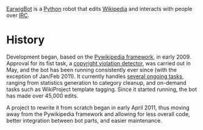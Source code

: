[EarwigBot](http://toolserver.org/~earwig/earwigbot/) is a
[Python](http://python.org/) robot that edits
[Wikipedia](http://en.wikipedia.org/) and interacts with people over
[IRC](http://en.wikipedia.org/wiki/Internet_Relay_Chat).

# History

Development began, based on the
[Pywikipedia framework](http://pywikipediabot.sourceforge.net/), in early 2009.
Approval for its fist task, a
[copyright violation detector](http://en.wikipedia.org/wiki/Wikipedia:Bots/Requests_for_approval/EarwigBot_1),
was carried out in May, and the bot has been running consistently ever since
(with the exception of Jan/Feb 2011). It currently handles
[several ongoing tasks](http://en.wikipedia.org/wiki/User:EarwigBot#Tasks),
ranging from statistics generation to category cleanup, and on-demand tasks
such as WikiProject template tagging. Since it started running, the bot has
made over 45,000 edits.

A project to rewrite it from scratch began in early April 2011, thus moving
away from the Pywikipedia framework and allowing for less overall code, better
integration between bot parts, and easier maintenance.
